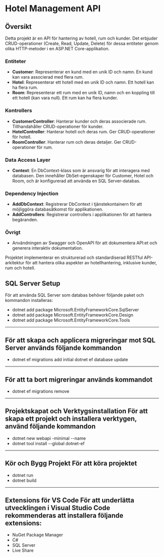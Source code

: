 # Hotel Management API

## Översikt

Detta projekt är en API för hantering av hotell, rum och kunder. Det erbjuder CRUD-operationer (Create, Read, Update, Delete) för dessa entiteter genom olika HTTP-metoder i en ASP.NET Core-applikation.

### Entiteter

- **Customer**: Representerar en kund med en unik ID och namn. En kund kan vara associerad med flera rum.
- **Hotel**: Representerar ett hotell med en unik ID och namn. Ett hotell kan ha flera rum.
- **Room**: Representerar ett rum med en unik ID, namn och en koppling till ett hotell (kan vara null). Ett rum kan ha flera kunder.

### Kontrollers

- **CustomerController**: Hanterar kunder och deras associerade rum. Tillhandahåller CRUD-operationer för kunder.
- **HotelController**: Hanterar hotell och deras rum. Ger CRUD-operationer för hotell.
- **RoomController**: Hanterar rum och deras detaljer. Ger CRUD-operationer för rum.

### Data Access Layer

- **Context**: En DbContext-klass som är ansvarig för att interagera med databasen. Den innehåller DbSet-egenskaper för Customer, Hotel och Room, och är konfigurerad att använda en SQL Server-databas.

### Dependency Injection

- **AddDbContext**: Registrerar DbContext i tjänstekontainern för att möjliggöra databasåtkomst för applikationen.
- **AddControllers**: Registrerar controllers i applikationen för att hantera begäranden.

### Övrigt

- Användningen av Swagger och OpenAPI för att dokumentera API:et och generera interaktiv dokumentation.

Projektet implementerar en strukturerad och standardiserad RESTful API-arkitektur för att hantera olika aspekter av hotellhantering, inklusive kunder, rum och hotell.

## SQL Server Setup
För att använda SQL Server som databas behöver följande paket och kommandon installeras:
- dotnet add package Microsoft.EntityFrameworkCore.SqlServer
- dotnet add package Microsoft.EntityFrameworkCore.Design 
- dotnet add package Microsoft.EntityFrameworkCore.Tools

---

## För att skapa och applicera migreringar mot SQL Server används följande kommandon
- dotnet ef migrations add initial
dotnet ef database update

---

## För att ta bort migreringar används kommandot
- dotnet ef migrations remove

---

## Projektskapat och Verktygsinstallation För att skapa ett projekt och installera verktygen, använd följande kommandon
- dotnet new webapi -minimal --name 
- dotnet tool install --global dotnet-ef

---

## Kör och Bygg Projekt För att köra projektet
- dotnet run
- dotnet build

---

## Extensions för VS Code För att underlätta utvecklingen i Visual Studio Code rekommenderas att installera följande extensions:
- NuGet Package Manager
- C#
- SQL Server
- Live Share
